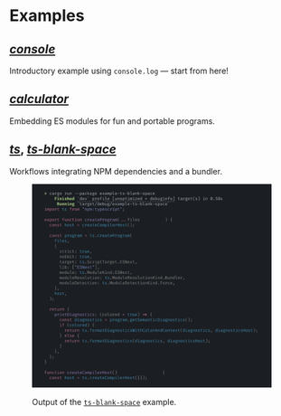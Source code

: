 # Examples

## [_console_](console.md)

Introductory example using `console.log` — start from here!

## [_calculator_](calculator.md)

Embedding ES modules for fun and portable programs.

## [_ts_](ts.md), [_ts-blank-space_](ts-blank-space.md)

Workflows integrating NPM dependencies and a bundler.

<figure>

![screenshot of the ts-blank-space example](/docs/src/examples/media/ts-blank-space.webp)

<figcaption>

Output of the [`ts-blank-space`](ts-blank-space.md) example.

</figcaption>

</figure>
